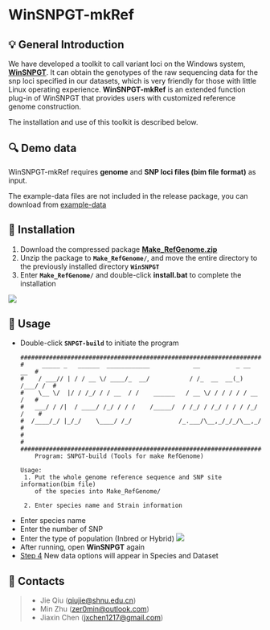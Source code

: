 # WinSNPGT-mkRef

## 💡 General Introduction
We have developed a toolkit to call variant loci on the Windows system, **[WinSNPGT](https://github.com/Min-Zer0/WinSNPGT)**. It can obtain the genotypes of the raw sequencing data for the snp loci specified in our datasets, which is very friendly for those with little Linux operating experience. **WinSNPGT-mkRef** is an extended function plug-in of WinSNPGT that provides users with customized reference genome construction.

The installation and use of this toolkit is described below.

## 🔍 Demo data
WinSNPGT-mkRef requires **genome** and **SNP loci files (bim file format)** as input. 

The example-data files are not included in the release package, you can download from [example-data](https://figshare.com/articles/dataset/_b_Genome_file_for_SNPGT_make_Ref_b_/24557083)


## 🌟 Installation

1. Download the compressed package **[Make_RefGenome.zip](https://github.com/Min-Zer0/WinSNPGT-mkRef/raw/main/Make_RefGenome.zip)**
2. Unzip the package to **`Make_RefGenome/`**, and move the entire directory to the previously installed directory **`WinSNPGT`**
3. Enter **`Make_RefGenome/`** and double-click **install.bat** to complete the installation

![](https://img-blog.csdnimg.cn/a91f4fe314734f58a72dac7b54a9678e.png)


## 🌟 Usage
- Double-click **`SNPGT-build`** to initiate the program
	```black
	#########################################################################
	#     _____ _   ______  ____________            __          _ __    __  #
	#    / ___// | / / __ \/ ____/_  __/           / /_  __  __(_) /___/ /  #
	#    \__ \/  |/ / /_/ / / __  / /    ______   / __ \/ / / / / / __  /   #
	#   ___/ / /|  / ____/ /_/ / / /    /_____/  / /_/ / /_/ / / / /_/ /    #
	#  /____/_/ |_/_/    \____/ /_/             /_.___/\__,_/_/_/\__,_/     #
	#                                                                       #
	#########################################################################
		Program: SNPGT-build (Tools for make RefGenome)
	
	Usage:
	 1. Put the whole genome reference sequence and SNP site information(bim file)
	    of the species into Make_RefGenome/
	
	 2. Enter species name and Strain information
	```
- Enter species name
- Enter the number of SNP
- Enter the type of population (Inbred or Hybrid)
![](https://img-blog.csdnimg.cn/b4fd852232f1439cba5d4e3d5cf320c1.png)
- After running, open **WinSNPGT** again
- [Step 4](https://github.com/Min-Zer0/WinSNPGT/blob/main/README.md#step-4-select-species-and-dataset) New data options will appear in Species and Dataset


## 👥 Contacts
> - Jie Qiu (qiujie@shnu.edu.cn)  
> - Min Zhu (zer0min@outlook.com)  
> - Jiaxin Chen (jxchen1217@gmail.com)
